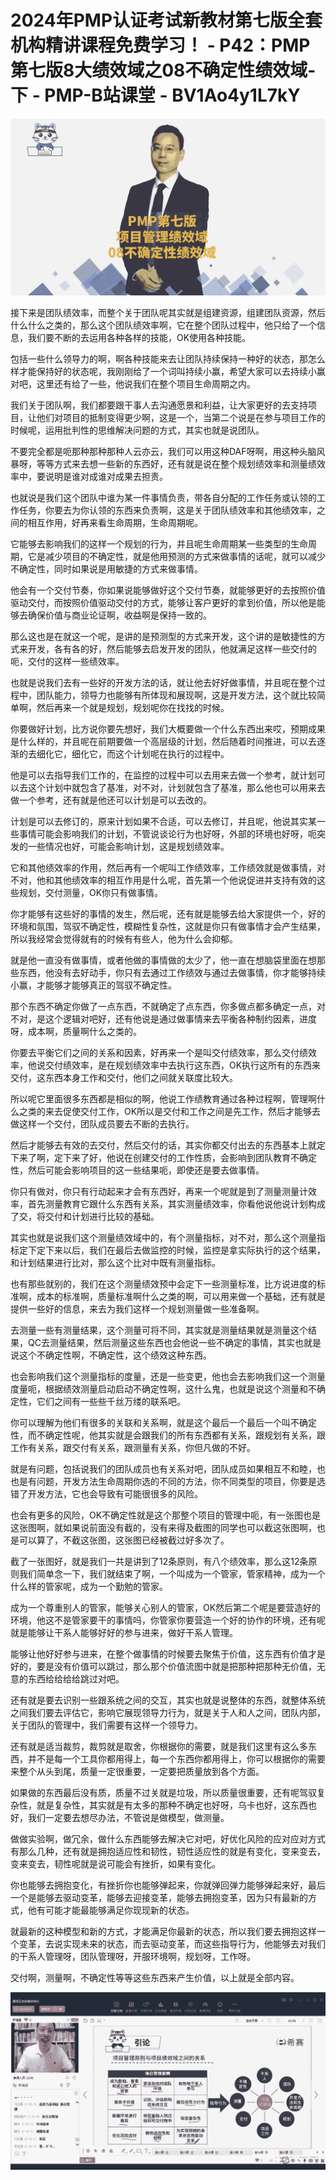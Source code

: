# 2024年PMP认证考试新教材第七版全套机构精讲课程免费学习！ - P42：PMP第七版8大绩效域之08不确定性绩效域-下 - PMP-B站课堂 - BV1Ao4y1L7kY

![](img/4d844035de1ecb0095b1f6bb9acace7e_0.png)

接下来是团队绩效率，而整个关于团队呢其实就是组建资源，组建团队资源，然后什么什么之类的，那么这个团队绩效率啊，它在整个团队过程中，他只给了一个信息，我们要不断的去运用各种各样的技能，OK使用各种技能。

包括一些什么领导力的啊，啊各种技能来去让团队持续保持一种好的状态，那怎么样才能保持好的状态呢，我刚刚给了一个词叫持续小赢，希望大家可以去持续小赢对吧，这里还有给了一些，他说我们在整个项目生命周期之内。

我们关于团队啊，我们都要跟干事人去沟通愿景和利益，让大家更好的去支持项目，让他们对项目的抵制变得更少啊，这是一个，当第二个说是在参与项目工作的时候呢，运用批判性的思维解决问题的方式，其实也就是说团队。

不要完全都是呃那种那种那种人云亦云，我们可以用这种DAF呀啊，用这种头脑风暴呀，等等方式来去想一些新的东西好，还有就是说在整个规划绩效率和测量绩效率中，要说明是谁对成谁对成果去担责。

也就说是我们这个团队中谁为某一件事情负责，带各自分配的工作任务或认领的工作任务，你要去为你认领的东西来负责啊，这是关于团队绩效率和其他绩效率，之间的相互作用，好再来看生命周期，生命周期呢。

它能够去影响我们的这样一个规划的行为，并且呢生命周期某一些类型的生命周期，它是减少项目的不确定性，就是他用预测的方式来做事情的话呢，就可以减少不确定性，同时如果说是用敏捷的方式来做事情。

他会有一个交付节奏，你如果说能够做好这个交付节奏，就能够更好的去按照价值驱动交付，而按照价值驱动交付的方式，能够让客户更好的拿到价值，所以他是能够去确保价值与商业论证啊，收益啊是保持一致的。

那么这也是在就这一个呢，是讲的是预测型的方式来开发，这个讲的是敏捷性的方式来开发，各有各的好，然后能够去启发开发的团队，他就满足这样一些交付的呃，交付的这样一些绩效率。

也就是说我们去有一些好的开发方法的话，就让他去好好做事情，并且呢在整个过程中，团队能力，领导力也能够有所体现和展现啊，这是开发方法，这个就比较简单啊，然后再来一个就是规划，规划呢你在找找的时候。

你要做好计划，比方说你要先想好，我们大概要做一个什么东西出来哎，预期成果是什么样的，并且呢在前期要做一个高层级的计划，然后随着时间推进，可以去逐渐的去细化它，细化它，而这个计划呢在执行的过程中。

他是可以去指导我们工作的，在监控的过程中可以去用来去做一个参考，就计划可以去这个计划中就包含了基准，对不对，计划就包含了基准，那么他也可以用来去做一个参考，还有就是他还可以计划是可以去改的。

计划是可以去修订的，原来计划如果不合适，可以去修订，并且呢，他说其实某一些事情可能会影响我们的计划，不管说谈论行为也好呀，外部的环境也好呀，呃突发的一些情况也好，可能会影响计划，这是规划绩效率。

它和其他绩效率的作用，然后再有一个呢叫工作绩效率，工作绩效就是做事情，对不对，他和其他绩效率的相互作用是什么呢，首先第一个他说促进并支持有效的这些规划，交付测量，OK你只有做事情。

你才能够有这些好的事情的发生，然后呢，还有就是能够去给大家提供一个，好的环境和氛围，驾驭不确定性，模糊性复杂性，这就是你只有做事情才会产生结果，所以我经常会觉得就有的时候有有些人，他为什么会抑郁。

就是他一直没有做事情，或者他做的事情做的太少了，他一直在想脑袋里面在想那些东西，他没有去好动手，你只有去通过工作绩效与通过去做事情，你才能够持续小赢，才能够才能够真正的驾驭不确定性。

那个东西不确定你做了一点东西，不就确定了点东西，你多做点都多确定一点，对不对，是这个逻辑对吧好，还有他说是通过做事情来去平衡各种制约因素，进度呀，成本啊，质量啊什么之类的。

你要去平衡它们之间的关系和因素，好再来一个是叫交付绩效率，那么交付绩效率，他说交付绩效率，是在规划绩效率中去执行这东西，OK执行这所有的东西来交付，这东西本身工作和交付，他们之间就关联度比较大。

所以呢它里面很多东西都是相似的啊，他说工作绩教育通过各种过程啊，管理啊什么之类的来去促使交付工作，OK所以是交付和工作之间是先工作，然后才能够去做这样一个交付，团队成员要去不断的去执行。

然后才能够去有效的去交付，然后交付的话，其实你都交付出去的东西基本上就定下来了啊，定下来了好，他说在创建交付的工作性质，会影响到团队教育不确定性，然后可能会影响项目的这一些结果呃，即使还是要去做事情。

你只有做对，你只有行动起来才会有东西好，再来一个呢就是到了测量测量计效率，首先测量教育它跟什么东西有关系，其实测量绩效率，你看他说他说计划构成了交，将交付和计划进行比较的基础。

其实也就是说我们这个测量绩效域中的，有个测量指标，对不对，那么这个测量指标定下定下来以后，我们在最后去做监控的时候，监控是拿实际执行的这个结果，和计划结果进行比对，那么这个比对中既有测量指标。

也有那些就别的，我们在这个测量绩效预中会定下一些测量标准，比方说进度的标准啊，成本的标准啊，质量标准啊什么之类的啊，可以用来做一个基础，还有就是提供一些好的信息，来去为我们这样一个规划测量做一些准备啊。

去测量一些有测量结果，这个测量可将不同，其实就是测量结果就是测量这个结果，QC去测量结果，然后测量这些东西也会他说一些不确定的事情，其实也就是说这个不确定性啊，不确定性，这个绩效这种东西。

也会影响我们这个测量指标的度量，还是一些变更，他也会去影响我们这一个测量度量呃，根据绩效测量启动启动不确定性啊，这什么鬼，也就是说这个测量和不确定性，它们之间有一些些千丝万缕的联系吧。

你可以理解为他们有很多的关联和关系啊，就是这个最后一个最后一个叫不确定性，而不确定性呢，他其实就是会跟我们的所有东西都有关系，跟规划有关系，跟工作有关系，跟交付有关系，跟测量有关系，你但凡做的不好。

就是有问题，包括说我们的团队成员也有关系对吧，团队成员如果相互不和睦，也也是有问题，开发方法生命周期你选的不同的方法，你不同类型的项目，你要是选错了开发方法，它也会导致有可能很很多的风险。

也会有更多的风险，OK不确定性就是这个那整个项目的管理中呃，有一张图也是这张图啊，就如果说前面没有截的，没有来得及截图的同学也可以截这张图啊，也是可以算了，不截这张图，这张图已经被截过好多次了。

截了一张图好，就是我们一共是讲到了12条原则，有八个绩效率，那么这12条原则我们简单念一下，我们就结束了啊，一个叫成为一个管家，管家精神，成为一个什么样的管家呢，成为一个勤勉的管家。

成为一个尊重别人的管家，能够关心别人的管家，OK然后第二个呢是要营造好的环境，他这不是管家要干的事情吗，你管家你要营造一个好的协作的环境，还有呢就是能够让干系人能够好好的参与进来，做好干系人管理。

能够让他好好参与进来，在整个做事情的时候要去聚焦于价值，这东西有价值才是好的，要是没有价值可以跳过，那么那个价值流图中就是把那种把那种无价值，无意的东西给给给给跳过对吧。

还有就是要去识别一些跟系统之间的交互，其实也就是说整体的东西，就整体系统之间我们要去评估它，影响它展现领导力行为，就是关于人和人之间，团队内部，关于团队的管理中，我们需要有这样一个领导力。

还有就是适当裁剪，裁剪就是取舍，你根据你的需要，就是我们这里有这么多东西，并不是每一个工具你都用得上，每一个东西你都用得上，你可以根据你的需要来整个从头到尾，质量一定很重要，一定要把质量放到各个方面。

如果做的东西最后没有质，质量不过关就是垃圾，所以质量很重要，还有呢驾驭复杂性，就是复杂性，其实就是有太多的那种不确定也好呀，乌卡也好，这东西也好，我们一定要去想尽办法，不管说是做模型，做测量。

做做实验啊，做冗余，做什么东西能够去解决它对吧，好优化风险的应对应对方式有那么几种，还有就是拥抱适应性和韧性，韧性适应性的就是有变化，变来变去，变来变去，韧性呢就是说可能会有挫折，如果有变化。

你也能够去拥抱变化，有挫折你也能够弹起来，你就弹回弹力能够弹起来好，最后一个是能够去驱动变革，能够去迎接变革，能够去拥抱变革，因为只有最新的方式，他有可能才能最能够满足你现现新的状态。

就最新的这种模型和新的方式，才能满足你最新的状态，所以我们要去拥抱这样一个变革，去说实现未来的状态，而去驱动变革，而这些指导行为，他能够去对我们的干系人管理呀，团队管理呀，开服环境啊，规划呀，工作呀。

交付啊，测量啊，不确定性等等这些东西来产生价值，以上就是全部内容。

![](img/4d844035de1ecb0095b1f6bb9acace7e_2.png)